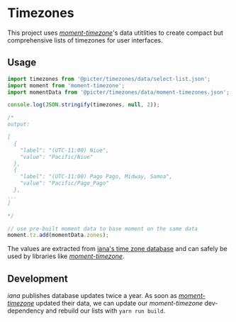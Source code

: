 # Timezones

This project uses [*moment-timezone*](http://momentjs.com/timezone)'s data utitlities to create compact but comprehensive lists of timezones for user interfaces.

## Usage

```javascript
import timezones from '@picter/timezones/data/select-list.json';
import moment from 'moment-timezone';
import momentData from '@picter/timezones/data/moment-timezones.json';

console.log(JSON.stringify(timezones, null, 2));

/*
output:

[
  {
    "label": "(UTC-11:00) Niue",
    "value": "Pacific/Niue"
  },
  {
    "label": "(UTC-11:00) Pago Pago, Midway, Samoa",
    "value": "Pacific/Pago_Pago"
  },
...
]

*/

// use pre-built moment data to base moment on the same data
moment.tz.add(momentData.zones);

```

The values are extracted from [iana's time zone database](https://www.iana.org/time-zones) and can safely be used by libraries like [*moment-timezone*](http://momentjs.com/timezone).

## Development

*iana* publishes database updates twice a year. As soon as [*moment-timezone*](http://momentjs.com/timezone) updated their data, we can update our *moment-timezone* dev-dependency and rebuild our lists with `yarn run build`.